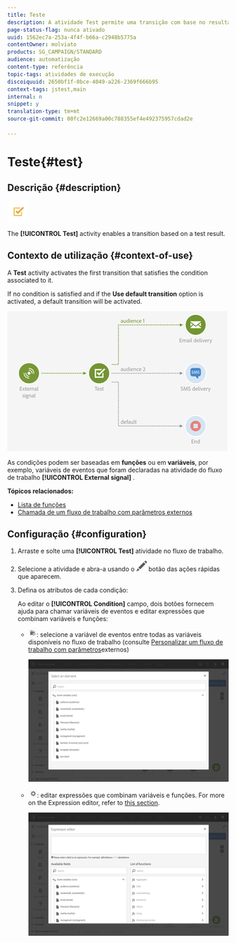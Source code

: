 ```yaml
---
title: Teste
description: A atividade Test permite uma transição com base no resultado do teste.
page-status-flag: nunca ativado
uuid: 1562ec7a-253a-4f4f-b66a-c2948b5775a
contentOwner: molviato
products: SG_CAMPAIGN/STANDARD
audience: automatização
content-type: referência
topic-tags: atividades de execução
discoiquuid: 2650bf1f-0bce-4049-a226-2369f666b95
context-tags: jstest,main
internal: n
snippet: y
translation-type: tm+mt
source-git-commit: 00fc2e12669a00c788355ef4e492375957cdad2e

---
```



# Teste{#test}

## Descrição {#description}

![](assets/test.png)

The **[!UICONTROL Test]** activity enables a transition based on a test result.

## Contexto de utilização {#context-of-use}

A **Test** activity activates the first transition that satisfies the condition associated to it.

If no condition is satisfied and if the **Use default transition** option is activated, a default transition will be activated.

![](assets/wkf_test_activity_example.png)

As condições podem ser baseadas em **funções** ou em **variáveis**, por exemplo, variáveis de eventos que foram declaradas na atividade do fluxo de trabalho **[!UICONTROL External signal]** .

**Tópicos relacionados:**

* [Lista de funções](../../automating/using/list-of-functions.md)
* [Chamada de um fluxo de trabalho com parâmetros externos](../../automating/using/calling-a-workflow-with-external-parameters.md)

## Configuração {#configuration}

1. Arraste e solte uma **[!UICONTROL Test]** atividade no fluxo de trabalho.
1. Selecione a atividade e abra-a usando o ![](assets/edit_darkgrey-24px.png) botão das ações rápidas que aparecem.
1. Defina os atributos de cada condição:

   Ao editar o **[!UICONTROL Condition]** campo, dois botões fornecem ajuda para chamar variáveis de eventos e editar expressões que combinam variáveis e funções:

   * ![](assets/extsignal_picker.png): selecione a variável de eventos entre todas as variáveis disponíveis no fluxo de trabalho (consulte [Personalizar um fluxo de trabalho com parâmetros](../../automating/using/calling-a-workflow-with-external-parameters.md#customizing-a-workflow-with-external-parameters)externos)

      ![](assets/wkf_test_activity_variables.png)

   * ![](assets/extsignal_expression_editor.png): editar expressões que combinam variáveis e funções. For more on the Expression editor, refer to [this section](../../automating/using/advanced-expression-editing.md).

      ![](assets/wkf_test_activity_variables_expression.png)

